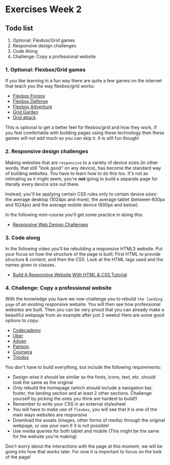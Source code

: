 # Exercises Week 2

## Todo list

1. Optional: Flexbox/Grid games
2. Responsive design challenges
3. Code Along
4. Challenge: Copy a professional website

### 1. Optional: Flexbox/Grid games

If you like learning in a fun way there are quite a few games on the internet that teach you the way flexbox/grid works:

- [Flexbox Froggy](https://flexboxfroggy.com/)
- [Flexbox Defense](http://www.flexboxdefense.com/)
- [Flexbox Adventure](https://codingfantasy.com/games/flexboxadventure)
- [Grid Garden](https://cssgridgarden.com/)
- [Grid attack](https://codingfantasy.com/games/css-grid-attack)

This is optional to get a better feel for flexbox/grid and how they work, if you feel comfortable with building pages using these technology then these games will not add much so you can skip it. It is still fun though!

### 2. Responsive design challenges

Making websites that are `responsive` to a variety of device sizes (in other words, that still "look good" on any device), has become the standard way of building websites. You have to learn how to do this too. It's not as intimating as it might seem; you're **not** going to build a separate page for literally every device size out there.

Instead, you'll be applying certain CSS rules only to certain device sizes: the average desktop (1024px and more), the average tablet (between 600px and 1024px) and the average mobile device (600px and below).

In the following mini-course you'll get some practice in doing this:

- [Responsive Web Design Challenges](https://learn.freecodecamp.org/responsive-web-design/responsive-web-design-principles/)

### 3. Code along

In the following video you'll be rebuilding a responsive HTML5 website. Put your focus on how the structure of the page is built: First HTML to provide structure & content, and then the CSS. Look at the HTML tags used and the names given to classes.

- [Build A Responsive Website With HTML & CSS Tutorial](https://www.youtube.com/watch?v=ZeDP-rzOnAA)

### 4. Challenge: Copy a professional website

With the knowledge you have we now challenge you to rebuild `the landing page` of an existing responsive website. You will then see how professional websites are built. Then you can be very proud that you can already make a beautiful webpage from an example after just 2 weeks! Here are some good options to copy:

- [Codecademy](https://www.codecademy.com/)
- [Uber](https://www.uber.com/nl/en/)
- [Adyen](https://www.adyen.com/)
- [Patreon](https://www.patreon.com/)
- [Coursera](https://www.coursera.org/)
- [Triodos](https://www.triodos.nl/)

You don't have to build everything, but include the following requirements:

- Design-wise it should be similar so the fonts, icons, text, etc. should look the same as the original
- Only rebuild the homepage (which should include a navigation bar, footer, the landing section and at least 2 other sections. Challenge yourself by picking the ones you think are hardest to build!)
- Remember to write your CSS in an external stylesheet
- You will have to make use of `flexbox`, you will see that it is one of the main ways websites are responsive
- Download the assets (images, other forms of media) through the original webpage, or use your own if it is not possible!
- Use media queries for both tablet and mobile (This might be the same for the website you're making)

Don't worry about the interactions with the page at this moment, we will be going into how that works later. For now it is important to focus on the look of the page!
